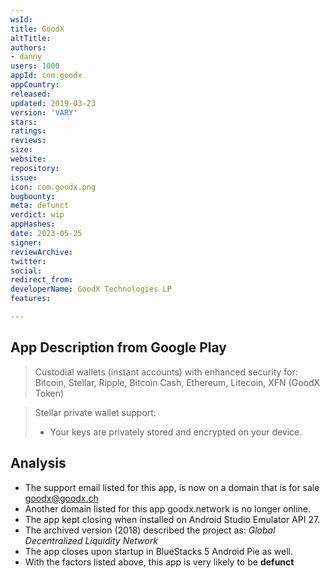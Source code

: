 ```yaml
---
wsId: 
title: GoodX
altTitle: 
authors:
- danny
users: 1000
appId: com.goodx
appCountry: 
released: 
updated: 2019-03-23
version: 'VARY'
stars: 
ratings: 
reviews: 
size: 
website: 
repository: 
issue: 
icon: com.goodx.png
bugbounty: 
meta: defunct
verdict: wip
appHashes: 
date: 2023-05-25
signer: 
reviewArchive: 
twitter: 
social: 
redirect_from: 
developerName: GoodX Technologies LP
features: 

---
```


## App Description from Google Play 

> Custodial wallets (instant accounts) with enhanced security for: Bitcoin, Stellar, Ripple, Bitcoin Cash, Ethereum, Litecoin, XFN (GoodX Token)

> Stellar private wallet support:
> - Your keys are privately stored and encrypted on your device.

## Analysis 

- The support email listed for this app, is now on a domain that is for sale goodx@goodx.ch
- Another domain listed for this app goodx.network is no longer online.
- The app kept closing when installed on Android Studio Emulator API 27. 
- The archived version (2018) described the project as: *Global Decentralized Liquidity Network*
- The app closes upon startup in BlueStacks 5 Android Pie as well. 
- With the factors listed above, this app is very likely to be **defunct**
